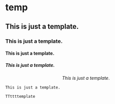 # temp

## This is just a template.

### This is just a template.

#### This is just a template.

##### This is just a template.

$$
This \ is \ just \  a \ template.
$$

```
This is just a template. 
```

`TTttttemplate`